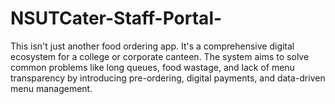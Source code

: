 # NSUTCater-Staff-Portal-
This isn't just another food ordering app. It's a comprehensive digital ecosystem for a college or corporate canteen. The system aims to solve common problems like long queues, food wastage, and lack of menu transparency by introducing pre-ordering, digital payments, and data-driven menu management.
